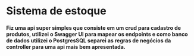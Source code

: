 # Sistema de estoque
#### Fiz uma api super simples que consiste em um crud para cadastro de produtos, utilizei o Swagger UI para mapear os endpoints e como banco de dados utilizei o PostgresSQL separei as regras de negócios da controller para uma api mais bem apresentada.